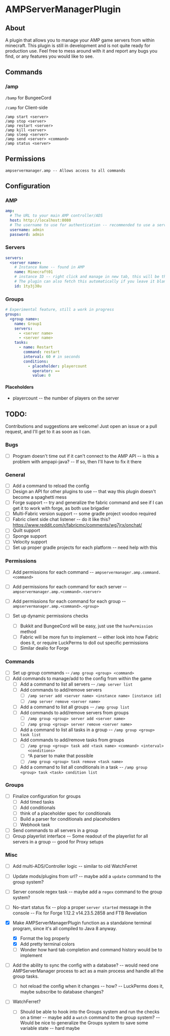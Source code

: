 # AMPServerManagerPlugin

## About

A plugin that allows you to manage your AMP game servers from within minecraft. This plugin is still in development and is not quite ready for production use. Feel free to mess around with it and report any bugs you find, or any features you would like to see.

## Commands

### /amp

`/bamp` for BungeeCord

`/camp` for Client-side

```
/amp start <server>
/amp stop <server>
/amp restart <server>
/amp kill <server>
/amp sleep <server>
/amp send <server> <command>
/amp status <server>
```

## Permissions

```
ampservermanager.amp -- Allows access to all commands
```

## Configuration

### AMP

```yaml
amp:
  # The URL to your main AMP controller/ADS
  host: http://localhost:8080
  # The username to use for authentication -- recommended to use a service account with limited permissions
  username: admin
  password: admin
```

### Servers

```yaml
servers:
  <server name>:
    # Instance Name -- found in AMP
    name: Minecraft01
    # instance ID -- right click and manage in new tab, this will be the bit after the ?id= in the URL
    # The plugin can also fetch this automatically if you leave it blank
    id: 1ty3j38u
```

### Groups

```yaml
# Experimental feature, still a work in progress
groups:
  <group name>:
    name: Group1
    servers:
      - <server name>
      - <server name>
    tasks:
      - name: Restart
        command: restart
        interval: 60 # in seconds
        conditions:
          - placeholder: playercount
            operator: ==
            value: 0
```

#### Placeholders

- playercount -- the number of players on the server

## TODO:

Contributions and suggestions are welcome! Just open an issue or a pull request, and I'll get to it as soon as I can.

### Bugs

- [ ] Program doesn't time out if it can't connect to the AMP API -- is this a problem with ampapi-java? -- If so, then I'll have to fix it there

### General

- [ ] Add a command to reload the config
- [ ] Design an API for other plugins to use -- that way this plugin doesn't become a spaghetti mess
- [ ] Forge support -- try and generalize the fabric command and see if I can get it to work with forge, as both use brigadier
- [ ] Multi-Fabric version support -- some gradle project voodoo required
- [ ] Fabric client side chat listener -- do it like this? https://www.reddit.com/r/fabricmc/comments/wg7jrx/onchat/
- [ ] Quilt support
- [ ] Sponge support
- [ ] Velocity support
- [ ] Set up proper gradle projects for each platform -- need help with this

### Permissions

- [ ] Add permissions for each command -- `ampservermanager.amp.command.<command>`
- [ ] Add permissions for each command for each server -- `ampservermanager.amp.<command>.<server>`
- [ ] Add permissions for each command for each group -- `ampservermanager.amp.<command>.<group>`

- [ ] Set up dynamic permissions checks
  - [ ] Bukkit and BungeeCord will be easy, just use the `hasPermission` method
  - [ ] Fabric will be more fun to implement -- either look into how Fabric does it, or require LuckPerms to doll out specific permissions
  - [ ] Similar dealio for Forge

### Commands

- [ ] Set up group commands -- `/amp group <group> <command>`
- [ ] Add commands to manage/add to the config from within the game
  - [ ] Add a command to list all servers -- `/amp server list`
  - [ ] Add commands to add/remove servers
    - [ ] `/amp server add <server name> <instance name> [instance id]`
    - [ ] `/amp server remove <server name>`

  - [ ] Add a command to list all groups -- `/amp group list`
  - [ ] Add commands to add/remove servers from groups
    - [ ] `/amp group <group> server add <server name>`
    - [ ] `/amp group <group> server remove <server name>`

  - [ ] Add a command to list all tasks in a group -- `/amp group <group> task list`
  - [ ] Add commands to add/remove tasks from groups
    - [ ] `/amp group <group> task add <task name> <command> <interval> <conditions>`
    - [ ] ^A parser to make that possible
    - [ ] `/amp group <group> task remove <task name>`

  - [ ] Add a command to list all conditionals in a task -- `/amp group <group> task <task> condition list`

### Groups

- [ ] Finalize configuration for groups
  - [ ] Add timed tasks
  - [ ] Add conditionals
  - [ ] think of a placeholder spec for conditionals
  - [ ] Build a parser for conditionals and placeholders
  - [ ] Webhook task
- [ ] Send commands to all servers in a group
- [ ] Group playerlist interface -- Some readout of the playerlist for all servers in a group -- good for Proxy setups

### Misc

- [ ] Add multi-ADS/Controller logic -- similar to old WatchFerret

- [ ] Update mods/plugins from url? -- maybe add a `update` command to the group system?

- [ ] Server console regex task -- maybe add a `regex` command to the group system?

- [ ] No-start status fix -- plop a proper `server started` message in the console -- Fix for Forge 1.12.2 v14.23.5.2858 and FTB Revelation

- [x] Make AMPServerManagerPlugin function as a standalone terminal program, since it's all compiled to Java 8 anyway.
  - [x] Format the log properly
  - [x] Add pretty terminal colors
  - [ ] Wonder how hard tab completion and command history would be to implement

- [ ] Add the ability to sync the config with a database? -- would need one AMPServerManager process to act as a main process and handle all the group tasks.
  - [ ] hot reload the config when it changes -- how? -- LuckPerms does it, maybe subscribe to database changes?

- [ ] WatchFerret?
  - [ ] Should be able to hook into the Groups system and run the checks on a timer -- maybe add a `watch` command to the group system? -- Would be nice to generalize the Groups system to save some variable state -- hard maybe